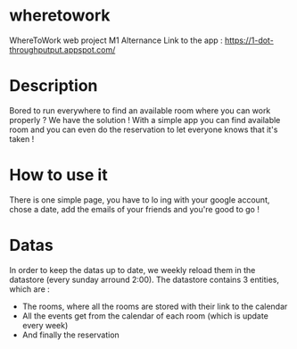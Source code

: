 # wheretowork
WhereToWork web project M1 Alternance
Link to the app : https://1-dot-throughputput.appspot.com/

# Description
Bored to run everywhere to find an available room where you can work properly ? We have the solution ! With a simple app you can find available room and you can even do the reservation to let everyone knows that it's taken !

# How to use it
There is one simple page, you have to lo ing with your google account, chose a date, add the emails of your friends and you're good to go !

# Datas
In order to keep the datas up to date, we weekly reload them in the datastore (every sunday arround 2:00).
The datastore contains 3 entities, which are :

- The rooms, where all the rooms are stored with their link to the calendar
- All the events get from the calendar of each room (which is update every week)
- And finally the reservation
 
 

